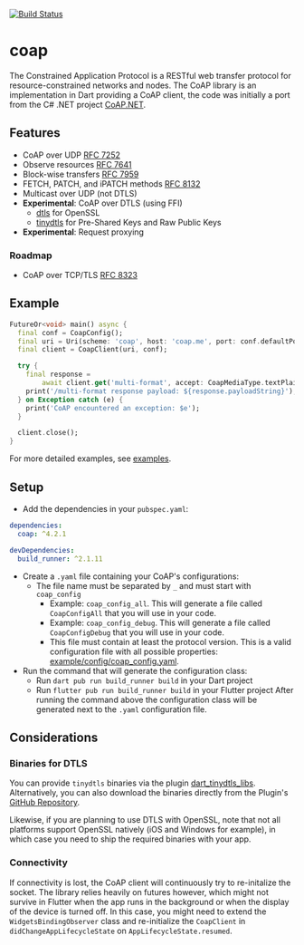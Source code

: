 [![Build Status](https://github.com/shamblett/coap/actions/workflows/ci.yml/badge.svg)](https://github.com/shamblett/coap/actions/workflows/ci.yml)
# coap
The Constrained Application Protocol is a RESTful web transfer protocol for resource-constrained networks and nodes.
The CoAP library is an implementation in Dart providing a CoAP client, the code was initially a port from the C# .NET project [CoAP.NET](https://github.com/smeshlink/CoAP.NET).

## Features
* CoAP over UDP [RFC 7252](https://tools.ietf.org/html/rfc7252)
* Observe resources [RFC 7641](https://tools.ietf.org/html/rfc7641)
* Block-wise transfers [RFC 7959](https://tools.ietf.org/html/rfc7959)
* FETCH, PATCH, and iPATCH methods [RFC 8132](https://www.rfc-editor.org/rfc/rfc8132.html)
* Multicast over UDP (not DTLS)
* **Experimental**: CoAP over DTLS (using FFI)
  * [dtls](https://pub.dev/packages/dtls) for OpenSSL
  * [tinydtls](https://github.com/eclipse/tinydtls) for Pre-Shared Keys and Raw Public Keys
* **Experimental**: Request proxying

### Roadmap
* CoAP over TCP/TLS [RFC 8323](https://tools.ietf.org/html/rfc8323)

## Example

```dart
FutureOr<void> main() async {
  final conf = CoapConfig();
  final uri = Uri(scheme: 'coap', host: 'coap.me', port: conf.defaultPort);
  final client = CoapClient(uri, conf);

  try {
    final response =
        await client.get('multi-format', accept: CoapMediaType.textPlain);
    print('/multi-format response payload: ${response.payloadString}');
  } on Exception catch (e) {
    print('CoAP encountered an exception: $e');
  }

  client.close();
}
```

For more detailed examples, see [examples](./example/).

## Setup
* Add the dependencies in your `pubspec.yaml`:
```yaml
dependencies:
  coap: ^4.2.1

devDependencies:
  build_runner: ^2.1.11
```
* Create a `.yaml` file containing your CoAP's configurations:
  * The file name must be separated by `_` and must start with `coap_config`
    * Example: `coap_config_all`. This will generate a file called `CoapConfigAll` that you will use in your code.
    * Example: `coap_config_debug`. This will generate a file called `CoapConfigDebug` that you will use in your code.
    * This file must contain at least the protocol version.
      This is a valid configuration file with all possible properties: [example/config/coap_config.yaml](./example/config/coap_config.yaml).
* Run the command that will generate the configuration class:
  * Run `dart pub run build_runner build` in your Dart project
  * Run `flutter pub run build_runner build` in your Flutter project
    After running the command above the configuration class will be generated next to the `.yaml` configuration file.

## Considerations

### Binaries for DTLS

You can provide `tinydtls` binaries via the plugin [dart_tinydtls_libs](https://pub.dev/packages/dart_tinydtls_libs). Alternatively, you can also download the binaries directly from the Plugin's [GitHub Repository](https://github.com/namib-project/dart_tinydtls_libs).

Likewise, if you are planning to use DTLS with OpenSSL, note that not all platforms support OpenSSL natively (iOS and Windows for example), in which case you need to ship the required binaries with your app.

### Connectivity

If connectivity is lost, the CoAP client will continuously try to re-initalize the socket. The library relies heavily on futures however, which might not survive in Flutter when the app runs in the background or when the display of the device is turned off. In this case, you might need to extend the `WidgetsBindingObserver` class and re-initialize the `CoapClient` in `didChangeAppLifecycleState` on `AppLifecycleState.resumed`.
